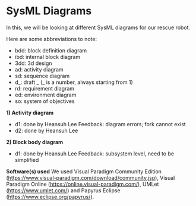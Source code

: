 # SysML Diagrams

In this, we will be looking at different SysML diagrams for our rescue robot.

Here are some abbreviations to note:
- bdd: block definition diagram
- ibd: internal block diagram
- 3dd: 3d design
- ad: activity diagram
- sd: sequence diagram
- d_: draft _ (_ is a number, always starting from 1)
- rd: requirement diagram
- ed: environment diagram
- so: system of objectives

**1) Activity diagram**
- d1: done by Heansuh Lee
Feedback: diagram errors; fork cannot exist
- d2: done by Heansuh Lee

**2) Block body diagram**
- d1: done by Heansuh Lee
Feedback: subsystem level, need to be simplified

**Software(s) used**
We used Visual Paradigm Community Edition (https://www.visual-paradigm.com/download/community.jsp), Visual Paradigm Online (https://online.visual-paradigm.com/), UMLet (https://www.umlet.com/) and Papyrus Eclipse (https://www.eclipse.org/papyrus/).
